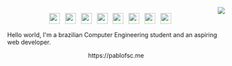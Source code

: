 <img align="right" src="https://github-readme-stats.vercel.app/api/top-langs/?username=pablofsc&layout=compact&theme=github_dark&langs_count=20" />

<p align="center">
  <img height="25px" width="25px" src="https://cdn.jsdelivr.net/gh/devicons/devicon/icons/c/c-plain.svg" /> &nbsp;
  <img height="25px" width="25px" src="https://cdn.jsdelivr.net/gh/devicons/devicon/icons/html5/html5-plain-wordmark.svg" /> &nbsp;
  <img height="25px" width="25px" src="https://cdn.jsdelivr.net/gh/devicons/devicon/icons/css3/css3-plain-wordmark.svg" /> &nbsp;
  <img height="25px" width="25px" src="https://cdn.jsdelivr.net/gh/devicons/devicon/icons/bootstrap/bootstrap-original.svg" /> &nbsp;
  <img height="25px" width="25px" src="https://cdn.jsdelivr.net/gh/devicons/devicon/icons/javascript/javascript-original.svg" /> &nbsp;
  <img height="25px" width="25px" src="https://cdn.jsdelivr.net/gh/devicons/devicon/icons/typescript/typescript-original.svg" /> &nbsp;
  <img height="25px" width="25px" src="https://cdn.jsdelivr.net/gh/devicons/devicon/icons/react/react-original.svg" /> &nbsp;
  <img height="25px" width="25px" src="https://cdn.jsdelivr.net/gh/devicons/devicon/icons/linux/linux-original.svg" /> &nbsp;
</p>

<p>
  Hello world, I'm a brazilian Computer Engineering student and an aspiring web developer.
</p>
  
<p align="center">
    https://pablofsc.me
</p>
